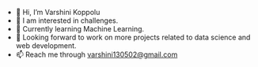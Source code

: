 - 👋 Hi, I’m Varshini Koppolu
- 👀 I am interested in challenges.
- 🌱 Currently learning Machine Learning.
- 💞️ Looking forward to work on more projects related to data science and web development.
- 📫 Reach me through varshini130502@gmail.com

<!---
varshini130502/varshini130502 is a ✨ special ✨ repository because its `README.md` (this file) appears on your GitHub profile.
You can click the Preview link to take a look at your changes.
--->
